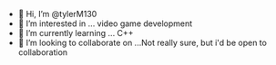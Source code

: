 - 👋 Hi, I’m @tylerM130
- 👀 I’m interested in ... video game development
- 🌱 I’m currently learning ... C++
- 💞️ I’m looking to collaborate on ...Not really sure, but i'd be open to collaboration

<!---
tylerM130/tylerM130 is a ✨ special ✨ repository because its `README.md` (this file) appears on your GitHub profile.
You can click the Preview link to take a look at your changes.
--->
